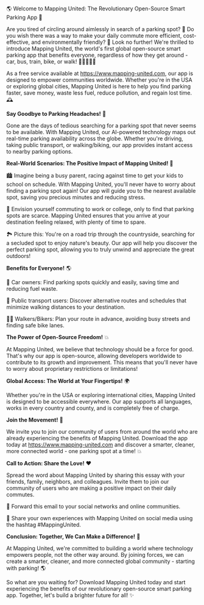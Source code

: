 🌎 Welcome to Mapping United: The Revolutionary Open-Source Smart Parking App 🚀

Are you tired of circling around aimlessly in search of a parking spot? 💨 Do you wish there was a way to make your daily commute more efficient, cost-effective, and environmentally friendly? 🌟 Look no further! We're thrilled to introduce Mapping United, the world's first global open-source smart parking app that benefits everyone, regardless of how they get around - car, bus, train, bike, or walk! 🚗🚌🚂🚴‍♀️

As a free service available at https://www.mapping-united.com, our app is designed to empower communities worldwide. Whether you're in the USA or exploring global cities, Mapping United is here to help you find parking faster, save money, waste less fuel, reduce pollution, and regain lost time. 🕰️

**Say Goodbye to Parking Headaches!** 🚫

Gone are the days of tedious searching for a parking spot that never seems to be available. With Mapping United, our AI-powered technology maps out real-time parking availability across the globe. Whether you're driving, taking public transport, or walking/biking, our app provides instant access to nearby parking options.

**Real-World Scenarios: The Positive Impact of Mapping United!** 🌈

🏙️ Imagine being a busy parent, racing against time to get your kids to school on schedule. With Mapping United, you'll never have to worry about finding a parking spot again! Our app will guide you to the nearest available spot, saving you precious minutes and reducing stress.

🚌 Envision yourself commuting to work or college, only to find that parking spots are scarce. Mapping United ensures that you arrive at your destination feeling relaxed, with plenty of time to spare.

🏞️ Picture this: You're on a road trip through the countryside, searching for a secluded spot to enjoy nature's beauty. Our app will help you discover the perfect parking spot, allowing you to truly unwind and appreciate the great outdoors!

**Benefits for Everyone!** 🌎

🚗 Car owners: Find parking spots quickly and easily, saving time and reducing fuel waste.

🚌 Public transport users: Discover alternative routes and schedules that minimize walking distances to your destination.

🏃‍♀️ Walkers/Bikers: Plan your route in advance, avoiding busy streets and finding safe bike lanes.

**The Power of Open-Source Freedom!** 💥

At Mapping United, we believe that technology should be a force for good. That's why our app is open-source, allowing developers worldwide to contribute to its growth and improvement. This means that you'll never have to worry about proprietary restrictions or limitations!

**Global Access: The World at Your Fingertips!** 🌍

Whether you're in the USA or exploring international cities, Mapping United is designed to be accessible everywhere. Our app supports all languages, works in every country and county, and is completely free of charge.

**Join the Movement!** 🎉

We invite you to join our community of users from around the world who are already experiencing the benefits of Mapping United. Download the app today at https://www.mapping-united.com and discover a smarter, cleaner, more connected world - one parking spot at a time! 💥

**Call to Action: Share the Love!** ❤️

Spread the word about Mapping United by sharing this essay with your friends, family, neighbors, and colleagues. Invite them to join our community of users who are making a positive impact on their daily commutes.

📨 Forward this email to your social networks and online communities.

💬 Share your own experiences with Mapping United on social media using the hashtag #MappingUnited.

**Conclusion: Together, We Can Make a Difference!** 💪

At Mapping United, we're committed to building a world where technology empowers people, not the other way around. By joining forces, we can create a smarter, cleaner, and more connected global community - starting with parking! 🌎

So what are you waiting for? Download Mapping United today and start experiencing the benefits of our revolutionary open-source smart parking app. Together, let's build a brighter future for all! ✨